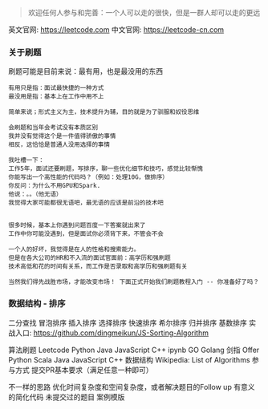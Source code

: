> 欢迎任何人参与和完善：一个人可以走的很快，但是一群人却可以走的更远

英文官网: https://leetcode.com
中文官网: https://leetcode-cn.com

### 关于刷题
刷题可能是目前来说：最有用，也是最没用的东西

    有用只是指：面试最快捷的一种方式
    最没用是指：基本上在工作中用不上
    
    简单来说；形式主义为主，技术提升为辅，目的就是为了驯服和奴役思维
    
    会刷题和当年会考试没有本质区别
    我并没有觉得这个是一件值得骄傲的事情
    相反，这恰恰是普通人没用选择的事情
    
    我吐槽一下：
    工作5年，面试还要刷题，写排序，聊一些优化细节和技巧，感觉比较惭愧
    你能写出一个高性能的代码吗？（例如：处理10G，做排序）
    你反问：为什么不用GPU和Spark.
    他说：。。（他无语）
    我觉得大家可能都很无语吧，最无语的应该是前沿的技术吧
    
    
    很多时候，基本上你遇到问题百度一下答案就出来了
    工作中你可能没遇到，但是面试你必须背下来，不管会不会
    
    一个人的好坏，我觉得是在人的性格和搜索能力。
    但是在各大公司的HR和不入流的面试官面前：高学历和强刷题
    技术高低和花的时间有关系，而工作是否录取和高学历和强刷题有关
    
    当然我们得先战胜市场，才能改变市场！ 下面正式开始我们刷题教程入门 -- 你准备好了吗？

### 数据结构 - 排序
二分查找
冒泡排序
插入排序
选择排序
快速排序
希尔排序
归并排序
基数排序
实战入口: https://github.com/dingmeikun/JS-Sorting-Algorithm

算法刷题
Leetcode
Python
Java
JavaScript
C++
ipynb
GO
Golang
剑指 Offer
Python
Scala
Java
JavaScript
C++
数据结构
Wikipedia: List of Algorithms
参与方式
提交PR基本要求（满足任意一种即可）

不一样的思路
优化时间复杂度和空间复杂度，或者解决题目的Follow up
有意义的简化代码
未提交过的题目
案例模版
